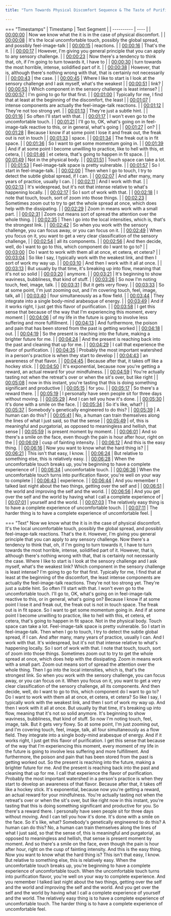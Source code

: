 ```yaml
---
title: "Turn Towards Physical Discomfort Sequence & The Taste of Purification ~ Shinzen Young"

---
```

=== "Timestamps"
    | Timestamp | Text Segment |
    | ---------- | ----  |
    | [00:00:00](https://www.youtube.com/watch?v=LZ0L7_lEFqk&t=0) |  Now we know what the it is in the case of physical discomfort. |
    | [00:00:08](https://www.youtube.com/watch?v=LZ0L7_lEFqk&t=8) |  It's the local uncomfortable touch, possibly the global spread, and possibly feel-image-talk |
    | [00:00:15](https://www.youtube.com/watch?v=LZ0L7_lEFqk&t=15) |  reactions. |
    | [00:00:16](https://www.youtube.com/watch?v=LZ0L7_lEFqk&t=16) |  That's the it. |
    | [00:00:17](https://www.youtube.com/watch?v=LZ0L7_lEFqk&t=17) |  However, I'm giving you general principle that you can apply to any sensory challenge. |
    | [00:00:23](https://www.youtube.com/watch?v=LZ0L7_lEFqk&t=23) |  Now there's a tendency to think that, oh, if I'm going to turn towards it, I have to |
    | [00:00:30](https://www.youtube.com/watch?v=LZ0L7_lEFqk&t=30) |  turn towards the most horrible, intense, solidified part of it. |
    | [00:00:38](https://www.youtube.com/watch?v=LZ0L7_lEFqk&t=38) |  However, that is, although there's nothing wrong with that, that is certainly not necessarily |
    | [00:00:43](https://www.youtube.com/watch?v=LZ0L7_lEFqk&t=43) |  the case. |
    | [00:00:45](https://www.youtube.com/watch?v=LZ0L7_lEFqk&t=45) |  Where I like to start is I look at the sensory challenge and I ask myself, what's the weakest |
    | [00:00:51](https://www.youtube.com/watch?v=LZ0L7_lEFqk&t=51) |  link? |
    | [00:00:53](https://www.youtube.com/watch?v=LZ0L7_lEFqk&t=53) |  Which component in the sensory challenge is least intense? |
    | [00:00:57](https://www.youtube.com/watch?v=LZ0L7_lEFqk&t=57) |  I'm going to go for that first. |
    | [00:01:00](https://www.youtube.com/watch?v=LZ0L7_lEFqk&t=60) |  Typically for me, I find that at least at the beginning of the discomfort, the least |
    | [00:01:07](https://www.youtube.com/watch?v=LZ0L7_lEFqk&t=67) |  intense components are actually the feel-image-talk reactions. |
    | [00:01:12](https://www.youtube.com/watch?v=LZ0L7_lEFqk&t=72) |  They're not too strong yet. |
    | [00:01:13](https://www.youtube.com/watch?v=LZ0L7_lEFqk&t=73) |  They're just a subtle hint. |
    | [00:01:16](https://www.youtube.com/watch?v=LZ0L7_lEFqk&t=76) |  So often I'll start with that. |
    | [00:01:17](https://www.youtube.com/watch?v=LZ0L7_lEFqk&t=77) |  I won't even go to the uncomfortable touch. |
    | [00:01:21](https://www.youtube.com/watch?v=LZ0L7_lEFqk&t=81) |  I'll go to, OK, what's going on in feel-image-talk reactive to this, or in general, what's going |
    | [00:01:27](https://www.youtube.com/watch?v=LZ0L7_lEFqk&t=87) |  on? |
    | [00:01:28](https://www.youtube.com/watch?v=LZ0L7_lEFqk&t=88) |  Because I know if at some point I lose it and freak out, the freak out is not in touch |
    | [00:01:33](https://www.youtube.com/watch?v=LZ0L7_lEFqk&t=93) |  space. |
    | [00:01:34](https://www.youtube.com/watch?v=LZ0L7_lEFqk&t=94) |  The freak out is in fit space. |
    | [00:01:36](https://www.youtube.com/watch?v=LZ0L7_lEFqk&t=96) |  So I want to get some momentum going in. |
    | [00:01:39](https://www.youtube.com/watch?v=LZ0L7_lEFqk&t=99) |  And if at some point I become unwilling to practice, like to hell with this, et cetera, |
    | [00:01:46](https://www.youtube.com/watch?v=LZ0L7_lEFqk&t=106) |  et cetera, that's going to happen in fit space. |
    | [00:01:49](https://www.youtube.com/watch?v=LZ0L7_lEFqk&t=109) |  Not in the physical body. |
    | [00:01:51](https://www.youtube.com/watch?v=LZ0L7_lEFqk&t=111) |  Touch space can take a lot. |
    | [00:01:53](https://www.youtube.com/watch?v=LZ0L7_lEFqk&t=113) |  Feel-image-talk space is pretty vulnerable. |
    | [00:01:57](https://www.youtube.com/watch?v=LZ0L7_lEFqk&t=117) |  So I start in feel-image-talk. |
    | [00:02:00](https://www.youtube.com/watch?v=LZ0L7_lEFqk&t=120) |  Then when I go to touch, I try to detect the subtle global spread, if I can. |
    | [00:02:07](https://www.youtube.com/watch?v=LZ0L7_lEFqk&t=127) |  And after many, many years of practice, usually I can. |
    | [00:02:11](https://www.youtube.com/watch?v=LZ0L7_lEFqk&t=131) |  And I work with that. |
    | [00:02:13](https://www.youtube.com/watch?v=LZ0L7_lEFqk&t=133) |  It's widespread, but it's not that intense relative to what's happening locally. |
    | [00:02:17](https://www.youtube.com/watch?v=LZ0L7_lEFqk&t=137) |  So I sort of work with that. |
    | [00:02:18](https://www.youtube.com/watch?v=LZ0L7_lEFqk&t=138) |  I note that touch, touch, sort of zoom into those things. |
    | [00:02:23](https://www.youtube.com/watch?v=LZ0L7_lEFqk&t=143) |  Sometimes zoom out to try to get the whole spread at once, which does help with the dissipating. |
    | [00:02:29](https://www.youtube.com/watch?v=LZ0L7_lEFqk&t=149) |  Zoom in means work with a small part. |
    | [00:02:31](https://www.youtube.com/watch?v=LZ0L7_lEFqk&t=151) |  Zoom out means sort of spread the attention over the whole thing. |
    | [00:02:35](https://www.youtube.com/watch?v=LZ0L7_lEFqk&t=155) |  Then I go into the local intensities, which is, that's the strongest link. |
    | [00:02:42](https://www.youtube.com/watch?v=LZ0L7_lEFqk&t=162) |  So when you work with the sensory challenge, you can focus away, or you can focus on it. |
    | [00:02:49](https://www.youtube.com/watch?v=LZ0L7_lEFqk&t=169) |  When you focus on it, you want to get a very clear classification of the sensory challenge, |
    | [00:02:54](https://www.youtube.com/watch?v=LZ0L7_lEFqk&t=174) |  all its components. |
    | [00:02:56](https://www.youtube.com/watch?v=LZ0L7_lEFqk&t=176) |  And then decide, well, do I want to go to this, which component do I want to go to? |
    | [00:03:00](https://www.youtube.com/watch?v=LZ0L7_lEFqk&t=180) |  Do I want to work with them all at once, et cetera, et cetera? |
    | [00:03:04](https://www.youtube.com/watch?v=LZ0L7_lEFqk&t=184) |  So like I say, I typically work with the weakest link, and then I sort of work my way up. |
    | [00:03:10](https://www.youtube.com/watch?v=LZ0L7_lEFqk&t=190) |  And then I work with it all at once. |
    | [00:03:13](https://www.youtube.com/watch?v=LZ0L7_lEFqk&t=193) |  But usually by that time, it's breaking up into flow, meaning that it's not so solid |
    | [00:03:20](https://www.youtube.com/watch?v=LZ0L7_lEFqk&t=200) |  anymore. |
    | [00:03:21](https://www.youtube.com/watch?v=LZ0L7_lEFqk&t=201) |  It's beginning to show waviness, bubbliness, that kind of stuff. |
    | [00:03:26](https://www.youtube.com/watch?v=LZ0L7_lEFqk&t=206) |  So now I'm noting touch, feel, image, talk. |
    | [00:03:31](https://www.youtube.com/watch?v=LZ0L7_lEFqk&t=211) |  But it gets very flowy. |
    | [00:03:33](https://www.youtube.com/watch?v=LZ0L7_lEFqk&t=213) |  So at some point, I'm just zooming out, and I'm covering touch, feel, image, talk, all |
    | [00:03:40](https://www.youtube.com/watch?v=LZ0L7_lEFqk&t=220) |  four simultaneously as a flow field. |
    | [00:03:44](https://www.youtube.com/watch?v=LZ0L7_lEFqk&t=224) |  They integrate into a single body-mind arabesque of energy. |
    | [00:03:49](https://www.youtube.com/watch?v=LZ0L7_lEFqk&t=229) |  And if it works right, I just get this flavor of purification. |
    | [00:03:58](https://www.youtube.com/watch?v=LZ0L7_lEFqk&t=238) |  I get this sense that because of the way that I'm experiencing this moment, every moment |
    | [00:04:06](https://www.youtube.com/watch?v=LZ0L7_lEFqk&t=246) |  of my life in the future is going to involve less suffering and more fulfillment. |
    | [00:04:13](https://www.youtube.com/watch?v=LZ0L7_lEFqk&t=253) |  And furthermore, the poison and pain that has been stored from the past is getting worked |
    | [00:04:18](https://www.youtube.com/watch?v=LZ0L7_lEFqk&t=258) |  out. |
    | [00:04:19](https://www.youtube.com/watch?v=LZ0L7_lEFqk&t=259) |  So the present is reaching into the future, making a brighter future for me. |
    | [00:04:24](https://www.youtube.com/watch?v=LZ0L7_lEFqk&t=264) |  And the present is reaching back into the past and cleaning that up for me. |
    | [00:04:29](https://www.youtube.com/watch?v=LZ0L7_lEFqk&t=269) |  I call that experience the flavor of purification. |
    | [00:04:35](https://www.youtube.com/watch?v=LZ0L7_lEFqk&t=275) |  Probably the most important watershed in a person's practice is when they start to develop |
    | [00:04:43](https://www.youtube.com/watch?v=LZ0L7_lEFqk&t=283) |  an awareness of that flavor. |
    | [00:04:45](https://www.youtube.com/watch?v=LZ0L7_lEFqk&t=285) |  Because after that, it takes off like a hockey stick. |
    | [00:04:50](https://www.youtube.com/watch?v=LZ0L7_lEFqk&t=290) |  It's exponential, because now you're getting a reward, an actual reward for your mindfulness. |
    | [00:04:59](https://www.youtube.com/watch?v=LZ0L7_lEFqk&t=299) |  You're actually tasting not when the retreat's over or when the sit's over, but like right |
    | [00:05:08](https://www.youtube.com/watch?v=LZ0L7_lEFqk&t=308) |  now in this instant, you're tasting that this is doing something significant and productive |
    | [00:05:15](https://www.youtube.com/watch?v=LZ0L7_lEFqk&t=315) |  for you. |
    | [00:05:17](https://www.youtube.com/watch?v=LZ0L7_lEFqk&t=317) |  So there's a reward there. |
    | [00:05:19](https://www.youtube.com/watch?v=LZ0L7_lEFqk&t=319) |  I personally have seen people sit for three days without moving. |
    | [00:05:29](https://www.youtube.com/watch?v=LZ0L7_lEFqk&t=329) |  And I can tell you how it's done. |
    | [00:05:30](https://www.youtube.com/watch?v=LZ0L7_lEFqk&t=330) |  It's done with a smile on the face. |
    | [00:05:34](https://www.youtube.com/watch?v=LZ0L7_lEFqk&t=334) |  So it's like, what? |
    | [00:05:37](https://www.youtube.com/watch?v=LZ0L7_lEFqk&t=337) |  Somebody's genetically engineered to do this? |
    | [00:05:39](https://www.youtube.com/watch?v=LZ0L7_lEFqk&t=339) |  A human can do this? |
    | [00:05:41](https://www.youtube.com/watch?v=LZ0L7_lEFqk&t=341) |  No, a human can train themselves along the lines of what I just said, so that the sense |
    | [00:05:49](https://www.youtube.com/watch?v=LZ0L7_lEFqk&t=349) |  of, this is meaningful and purgatorial, as opposed to meaningless and hellish, that sense |
    | [00:05:59](https://www.youtube.com/watch?v=LZ0L7_lEFqk&t=359) |  is present moment by moment. |
    | [00:06:01](https://www.youtube.com/watch?v=LZ0L7_lEFqk&t=361) |  And so there's a smile on the face, even though the pain is hour after hour, right on the |
    | [00:06:09](https://www.youtube.com/watch?v=LZ0L7_lEFqk&t=369) |  cusp of fainting intensity. |
    | [00:06:12](https://www.youtube.com/watch?v=LZ0L7_lEFqk&t=372) |  And this is the easy thing. |
    | [00:06:16](https://www.youtube.com/watch?v=LZ0L7_lEFqk&t=376) |  Now you want to know what the hard thing is? |
    | [00:06:21](https://www.youtube.com/watch?v=LZ0L7_lEFqk&t=381) |  This isn't that easy, I know. |
    | [00:06:24](https://www.youtube.com/watch?v=LZ0L7_lEFqk&t=384) |  But relative to something else, this is relatively easy. |
    | [00:06:28](https://www.youtube.com/watch?v=LZ0L7_lEFqk&t=388) |  When the uncomfortable touch breaks up, you're beginning to have a complete experience of |
    | [00:06:34](https://www.youtube.com/watch?v=LZ0L7_lEFqk&t=394) |  uncomfortable touch. |
    | [00:06:36](https://www.youtube.com/watch?v=LZ0L7_lEFqk&t=396) |  When the uncomfortable touch turns into purification flavor, you're well on your way to complete |
    | [00:06:43](https://www.youtube.com/watch?v=LZ0L7_lEFqk&t=403) |  experience. |
    | [00:06:44](https://www.youtube.com/watch?v=LZ0L7_lEFqk&t=404) |  And you remember I talked last night about the two things, getting over the self and |
    | [00:06:51](https://www.youtube.com/watch?v=LZ0L7_lEFqk&t=411) |  the world and improving the self and the world. |
    | [00:06:56](https://www.youtube.com/watch?v=LZ0L7_lEFqk&t=416) |  And you get over the self and the world by having what I call a complete experience of |
    | [00:07:01](https://www.youtube.com/watch?v=LZ0L7_lEFqk&t=421) |  yourself and the world. |
    | [00:07:03](https://www.youtube.com/watch?v=LZ0L7_lEFqk&t=423) |  The relatively easy thing is to have a complete experience of uncomfortable touch. |
    | [00:07:11](https://www.youtube.com/watch?v=LZ0L7_lEFqk&t=431) |  The harder thing is to have a complete experience of uncomfortable feel. |

=== "Text"
     Now we know what the it is in the case of physical discomfort. It's the local uncomfortable touch, possibly the global spread, and possibly feel-image-talk reactions. That's the it. However, I'm giving you general principle that you can apply to any sensory challenge. Now there's a tendency to think that, oh, if I'm going to turn towards it, I have to turn towards the most horrible, intense, solidified part of it. However, that is, although there's nothing wrong with that, that is certainly not necessarily the case. Where I like to start is I look at the sensory challenge and I ask myself, what's the weakest link? Which component in the sensory challenge is least intense? I'm going to go for that first. Typically for me, I find that at least at the beginning of the discomfort, the least intense components are actually the feel-image-talk reactions. They're not too strong yet. They're just a subtle hint. So often I'll start with that. I won't even go to the uncomfortable touch. I'll go to, OK, what's going on in feel-image-talk reactive to this, or in general, what's going on? Because I know if at some point I lose it and freak out, the freak out is not in touch space. The freak out is in fit space. So I want to get some momentum going in. And if at some point I become unwilling to practice, like to hell with this, et cetera, et cetera, that's going to happen in fit space. Not in the physical body. Touch space can take a lot. Feel-image-talk space is pretty vulnerable. So I start in feel-image-talk. Then when I go to touch, I try to detect the subtle global spread, if I can. And after many, many years of practice, usually I can. And I work with that. It's widespread, but it's not that intense relative to what's happening locally. So I sort of work with that. I note that touch, touch, sort of zoom into those things. Sometimes zoom out to try to get the whole spread at once, which does help with the dissipating. Zoom in means work with a small part. Zoom out means sort of spread the attention over the whole thing. Then I go into the local intensities, which is, that's the strongest link. So when you work with the sensory challenge, you can focus away, or you can focus on it. When you focus on it, you want to get a very clear classification of the sensory challenge, all its components. And then decide, well, do I want to go to this, which component do I want to go to? Do I want to work with them all at once, et cetera, et cetera? So like I say, I typically work with the weakest link, and then I sort of work my way up. And then I work with it all at once. But usually by that time, it's breaking up into flow, meaning that it's not so solid anymore. It's beginning to show waviness, bubbliness, that kind of stuff. So now I'm noting touch, feel, image, talk. But it gets very flowy. So at some point, I'm just zooming out, and I'm covering touch, feel, image, talk, all four simultaneously as a flow field. They integrate into a single body-mind arabesque of energy. And if it works right, I just get this flavor of purification. I get this sense that because of the way that I'm experiencing this moment, every moment of my life in the future is going to involve less suffering and more fulfillment. And furthermore, the poison and pain that has been stored from the past is getting worked out. So the present is reaching into the future, making a brighter future for me. And the present is reaching back into the past and cleaning that up for me. I call that experience the flavor of purification. Probably the most important watershed in a person's practice is when they start to develop an awareness of that flavor. Because after that, it takes off like a hockey stick. It's exponential, because now you're getting a reward, an actual reward for your mindfulness. You're actually tasting not when the retreat's over or when the sit's over, but like right now in this instant, you're tasting that this is doing something significant and productive for you. So there's a reward there. I personally have seen people sit for three days without moving. And I can tell you how it's done. It's done with a smile on the face. So it's like, what? Somebody's genetically engineered to do this? A human can do this? No, a human can train themselves along the lines of what I just said, so that the sense of, this is meaningful and purgatorial, as opposed to meaningless and hellish, that sense is present moment by moment. And so there's a smile on the face, even though the pain is hour after hour, right on the cusp of fainting intensity. And this is the easy thing. Now you want to know what the hard thing is? This isn't that easy, I know. But relative to something else, this is relatively easy. When the uncomfortable touch breaks up, you're beginning to have a complete experience of uncomfortable touch. When the uncomfortable touch turns into purification flavor, you're well on your way to complete experience. And you remember I talked last night about the two things, getting over the self and the world and improving the self and the world. And you get over the self and the world by having what I call a complete experience of yourself and the world. The relatively easy thing is to have a complete experience of uncomfortable touch. The harder thing is to have a complete experience of uncomfortable feel.